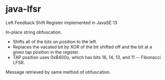 # java-lfsr
Left Feedback Shift Register implemented in JavaSE 13

In-place string obfuscation.
 - Shifts all of the bits on position to the left.
 - Replaces the vacated bit by XOR of the bit shifted off and the bit at a given tap position in the register.
 - TAP position uses 0xB400u, which has bits 16, 14, 13, and 11 -- Fibonacci LFSR.

Message retrieved by same method of obfuscation.
